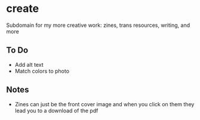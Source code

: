 # create
Subdomain for my more creative work: zines, trans resources, writing, and more

## To Do
* Add alt text
* Match colors to photo

## Notes
* Zines can just be the front cover image and when you click on them they lead you to a download of the pdf

